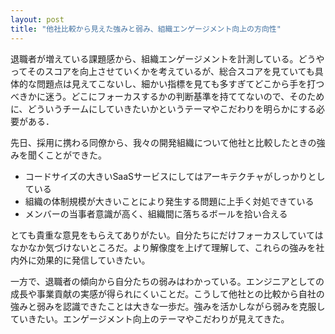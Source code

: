 ```yaml
---
layout: post
title: "他社比較から見えた強みと弱み、組織エンゲージメント向上の方向性"
---
```

退職者が増えている課題感から、組織エンゲージメントを計測している。どうやってそのスコアを向上させていくかを考えているが、総合スコアを見ていても具体的な問題点は見えてこないし、細かい指標を見ても多すぎてどこから手を打つべきかに迷う。どこにフォーカスするかの判断基準を持ててないので、そのために、どういうチームにしていきたいかというテーマやこだわりを明らかにする必要がある．

先日、採用に携わる同僚から、我々の開発組織について他社と比較したときの強みを聞くことができた。

* コードサイズの大きいSaaSサービスにしてはアーキテクチャがしっかりとしている
* 組織の体制規模が大きいことにより発生する問題に上手く対処できている
* メンバーの当事者意識が高く、組織間に落ちるボールを拾い合える

とても貴重な意見をもらえてありがたい。自分たちにだけフォーカスしていてはなかなか気づけないところだ。より解像度を上げて理解して、これらの強みを社内外に効果的に発信していきたい。

一方で、退職者の傾向から自分たちの弱みはわかっている。エンジニアとしての成長や事業貢献の実感が得られにくいことだ。こうして他社との比較から自社の強みと弱みを認識できたことは大きな一歩だ。強みを活かしながら弱みを克服していきたい。エンゲージメント向上のテーマやこだわりが見えてきた。